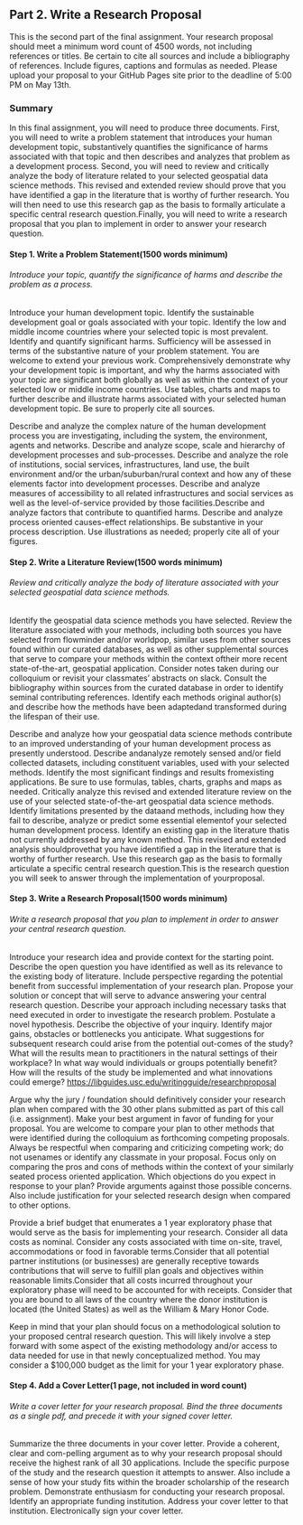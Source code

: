## Part 2. Write a Research Proposal

This is the second part of the final assignment. Your research proposal should meet a minimum word count of 4500 words, not including references or titles.  Be certain to cite all sources and include a bibliography of references. Include figures, captions and formulas as needed. Please upload your proposal to your GitHub Pages site prior to the deadline of 5:00 PM on May 13th.

### Summary

In this final assignment, you will need to produce three documents. First, you will need to write a problem statement that introduces your human development topic, substantively quantifies the significance of harms associated with that topic and then describes and analyzes that problem as a development process. Second, you will need to review and critically analyze the body of literature related to your selected geospatial data science methods. This revised and extended review should prove that you have identified a gap in the literature that is worthy of further research. You will then need to use this research gap as the basis to formally articulate a specific central research question.Finally, you will need to write a research proposal that you plan to implement in order to answer your research question.

#### Step 1. Write a Problem Statement(1500 words minimum)
###### Introduce your topic, quantify the significance of harms and describe the problem as a process.

Introduce your human development topic. Identify the sustainable development goal or goals associated with your topic. Identify the low and middle income countries where your selected topic is most prevalent. Identify and quantify significant harms. Sufficiency will be assessed in terms of the substantive nature of your problem statement. You are welcome to extend your previous work. Comprehensively demonstrate why your development topic is important, and why the harms associated with your topic are significant both globally as well as within the context of your selected low or middle income countries. Use tables, charts and maps to further describe and illustrate harms associated with your selected human development topic. Be sure to properly cite all sources.  

Describe and analyze the complex nature of the human development process you are investigating, including the system, the environment, agents and networks. Describe and analyze scope, scale and hierarchy of development processes and sub-processes. Describe and analyze the role of institutions, social services, infrastructures, land use, the built environment and/or the urban/suburban/rural context and how any of these elements factor into development processes. Describe and analyze measures of accessibility to all related infrastructures and social services as well as the level-of-service provided by those facilities.Describe and analyze factors that contribute to quantified harms. Describe and analyze process oriented causes-effect relationships. Be substantive in your process description. Use illustrations as needed; properly cite all of your figures.

#### Step 2. Write a Literature Review(1500 words minimum)
###### Review and critically analyze the body of literature associated with your selected geospatial data science methods.

Identify the geospatial data science methods you have selected. Review the literature associated with your methods, including both sources you have selected from  flowminder and/or worldpop, similar uses from other sources found within our curated databases, as well as other supplemental sources that serve to compare your methods within the context oftheir more recent state-of-the-art, geospatial application. Consider notes taken during our colloquium or revisit your classmates’ abstracts on slack. Consult the bibliography within sources from the curated database in order to identify seminal contributing references. Identify each methods original author(s) and describe how the methods have been adaptedand transformed during the lifespan of their use.  

Describe and analyze how your geospatial data science methods contribute to an improved understanding of your human development process as presently understood. Describe andanalyze remotely sensed and/or field collected datasets, including constituent variables, used with your selected methods. Identify the most significant findings and results fromexisting applications. Be sure to use formulas, tables, charts, graphs and maps as needed.
Critically analyze this revised and extended literature review on the use of your selected state-of-the-art geospatial data science methods. Identify limitations presented by the dataand methods, including how they fail to describe, analyze or predict some essential elementof your selected human development process. Identify an existing gap in the literature thatis not currently addressed by any known method. This revised and extended analysis shouldprovethat you have identified a gap in the literature that is worthy of further research.  Use this research gap as the basis to formally articulate a specific central research question.This is the research question you will seek to answer through the implementation of yourproposal.    

#### Step 3. Write a Research Proposal(1500 words minimum)
###### Write a research proposal that you plan to implement in order to answer your central research question.

Introduce your research idea and provide context for the starting point. Describe the open question you have identified as well as its relevance to the existing body of literature. Include perspective regarding the potential benefit from successful implementation of your research plan.  Propose your solution or concept that will serve to advance answering your central research question. Describe your approach including necessary tasks that need executed in order to investigate the research problem. Postulate a novel hypothesis.  Describe the objective of your inquiry. Identify major gains, obstacles or bottlenecks you anticipate. What suggestions for subsequent research could arise from the potential out-comes of the study? What will the results mean to practitioners in the natural settings of their workplace? In what way would individuals or groups potentially benefit? How will the results of the study be implemented and what innovations could emerge? https://libguides.usc.edu/writingguide/researchproposal

Argue why the jury / foundation should definitively consider your research plan when compared with the 30 other plans submitted as part of this call (i.e. assignment). Make your best argument in favor of funding for your proposal. You are welcome to compare your plan to other methods that were identified during the colloquium as forthcoming competing proposals. Always be respectful when comparing and criticizing competing work; do not usenames or identify any classmate in your proposal. Focus only on comparing the pros and cons of methods within the context of your similarly seated process oriented application.  Which objections do you expect in response to your plan? Provide arguments against those possible concerns. Also include justification for your selected research design when compared to other options.  

Provide a brief budget that enumerates a 1 year exploratory phase that would serve as the basis for implementing your research. Consider all data costs as nominal. Consider any costs associated with time on-site, travel, accommodations or food in favorable terms.Consider that all potential partner institutions (or businesses) are generally receptive towards contributions that will serve to fulfill plan goals and objectives within reasonable limits.Consider that all costs incurred throughout your exploratory phase will need to be accounted for with receipts. Consider that you are bound to all laws of the country where the donor institution is located (the United States) as well as the William & Mary Honor Code.  

Keep in mind that your plan should focus on a methodological solution to your proposed central research question. This will likely involve a step forward with some aspect of the existing methodology and/or access to data needed for use in that newly conceptualized method. You may consider a $100,000 budget as the limit for your 1 year exploratory phase.

#### Step 4. Add a Cover Letter(1 page, not included in word count)
###### Write a cover letter for your research proposal. Bind the three documents as a single pdf, and precede it with your signed cover letter.

Summarize the three documents in your cover letter. Provide a coherent, clear and com-pelling argument as to why your research proposal should receive the highest rank of all 30 applications.  Include the specific purpose of the study and the research question it attempts to answer. Also include a sense of how your study fits within the broader scholarship of the research problem.  Demonstrate enthusiasm for conducting your research proposal.  Identify an appropriate funding institution. Address your cover letter to that institution.  Electronically sign your cover letter.
